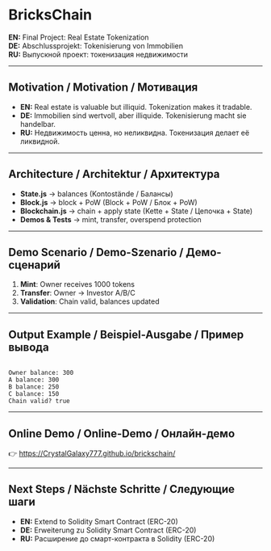 # BricksChain

**EN:** Final Project: Real Estate Tokenization  
**DE:** Abschlussprojekt: Tokenisierung von Immobilien  
**RU:** Выпускной проект: токенизация недвижимости  

---

## Motivation / Motivation / Мотивация

- **EN:** Real estate is valuable but illiquid. Tokenization makes it tradable.  
- **DE:** Immobilien sind wertvoll, aber illiquide. Tokenisierung macht sie handelbar.  
- **RU:** Недвижимость ценна, но неликвидна. Токенизация делает её ликвидной.  

---

## Architecture / Architektur / Архитектура

- **State.js** → balances (Kontostände / Балансы)  
- **Block.js** → block + PoW (Block + PoW / Блок + PoW)  
- **Blockchain.js** → chain + apply state (Kette + State / Цепочка + State)  
- **Demos & Tests** → mint, transfer, overspend protection  

---

## Demo Scenario / Demo-Szenario / Демо-сценарий

1. **Mint**: Owner receives 1000 tokens  
2. **Transfer**: Owner → Investor A/B/C  
3. **Validation**: Chain valid, balances updated  

---

## Output Example / Beispiel-Ausgabe / Пример вывода

```

Owner balance: 300
A balance: 300
B balance: 250
C balance: 150
Chain valid? true

```

---

## Online Demo / Online-Demo / Онлайн-демо

👉 https://CrystalGalaxy777.github.io/brickschain/

---

## Next Steps / Nächste Schritte / Следующие шаги

- **EN:** Extend to Solidity Smart Contract (ERC-20)  
- **DE:** Erweiterung zu Solidity Smart Contract (ERC-20)  
- **RU:** Расширение до смарт-контракта в Solidity (ERC-20)  
